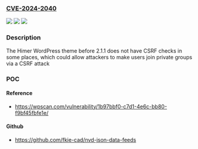 ### [CVE-2024-2040](https://cve.mitre.org/cgi-bin/cvename.cgi?name=CVE-2024-2040)
![](https://img.shields.io/static/v1?label=Product&message=Himer&color=blue)
![](https://img.shields.io/static/v1?label=Version&message=0%3C%202.1.1%20&color=brighgreen)
![](https://img.shields.io/static/v1?label=Vulnerability&message=CWE-352%20Cross-Site%20Request%20Forgery%20(CSRF)&color=brighgreen)

### Description

The Himer WordPress theme before 2.1.1 does not have CSRF checks in some places, which could allow attackers to make users join private groups via a CSRF attack

### POC

#### Reference
- https://wpscan.com/vulnerability/1b97bbf0-c7d1-4e6c-bb80-f9bf45fbfe1e/

#### Github
- https://github.com/fkie-cad/nvd-json-data-feeds

